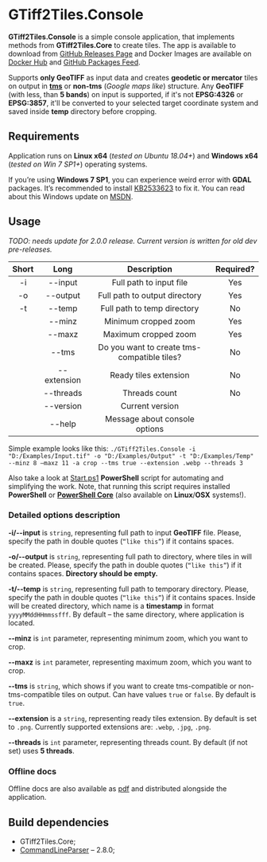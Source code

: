 # GTiff2Tiles.Console

**GTiff2Tiles.Console** is a simple console application, that implements methods from **GTiff2Tiles.Core** to create tiles. The app is available to download from [GitHub Releases Page](https://github.com/Gigas002/GTiff2Tiles/releases) and Docker Images are available on [Docker Hub](https://hub.docker.com/r/gigas002/gtiff2tiles-console) and [GitHub Packages Feed](https://github.com/Gigas002/GTiff2Tiles/packages).

Supports **only GeoTIFF** as input data and creates **geodetic or mercator** tiles on output in **[tms](https://wiki.osgeo.org/wiki/Tile_Map_Service_Specification)** or **non-tms** (*Google maps like*) structure.
Any **GeoTIFF** (with less, than **5 bands**) on input is supported, if it's not **EPSG:4326** or **EPSG:3857**, it'll be converted to your selected target coordinate system and saved inside **temp** directory before cropping.

## Requirements

Application runs on **Linux x64** (*tested on Ubuntu 18.04+*) and **Windows x64** (*tested on Win 7 SP1+*) operating systems.

If you’re using **Windows 7 SP1**, you can experience weird error with **GDAL** packages. It’s recommended to install [KB2533623](https://www.microsoft.com/en-us/download/details.aspx?id=26764) to fix it. You can read about this Windows update on [MSDN](https://support.microsoft.com/en-us/help/2533623/microsoft-security-advisory-insecure-library-loading-could-allow-remot).

## Usage

*TODO: needs update for 2.0.0 release. Current version is written for old dev pre-releases.*

| Short |    Long     |                 Description                 | Required? |
| :---: | :---------: | :-----------------------------------------: | :-------: |
|  -i   |   --input   |           Full path to input file           |    Yes    |
|  -o   |  --output   |        Full path to output directory        |    Yes    |
|  -t   |   --temp    |         Full path to temp directory         |    No     |
|       |   --minz    |            Minimum cropped zoom             |    Yes    |
|       |   --maxz    |            Maximum cropped zoom             |    Yes    |
|       |    --tms    | Do you want to create tms-compatible tiles? |    No     |
|       | --extension |            Ready tiles extension            |    No     |
|       |  --threads  |                Threads count                |    No     |
|       |  --version  |               Current version               |           |
|       |   --help    |        Message about console options        |           |

Simple example looks like this: `./GTiff2Tiles.Console -i "D:/Examples/Input.tif" -o "D:/Examples/Output" -t "D:/Examples/Temp" --minz 8 –maxz 11 -a crop --tms true --extension .webp --threads 3`

Also take a look at [Start.ps1](https://github.com/Gigas002/GTiff2Tiles/blob/master/GTiff2Tiles.Console/Start.ps1) **PowerShell** script for automating and simplifying the work. Note, that running this script requires installed **PowerShell** or **[PowerShell Core](https://github.com/PowerShell/PowerShell)** (also available on **Linux**/**OSX** systems!).

### Detailed options description

**-i/--input** is `string`, representing full path to input **GeoTIFF** file. Please, specify the path in double quotes (`“like this”`) if it contains spaces.

**-o/--output** is `string`, representing full path to directory, where tiles in will be created. Please, specify the path in double quotes (`“like this”`) if it contains spaces. **Directory should be empty.**

**-t/--temp** is `string`, representing full path to temporary directory. Please, specify the path in double quotes (`“like this”`) if it contains spaces. Inside will be created directory, which name is a **timestamp** in format `yyyyMMddHHmmssfff`. By default – the same directory, where application is located.

**--minz** is `int` parameter, representing minimum zoom, which you want to crop.

**--maxz** is `int` parameter, representing maximum zoom, which you want to crop.

**--tms** is `string`, which shows if you want to create tms-compatible or non-tms-compatible tiles on output. Can have values `true` or `false`. By default is `true`.

**--extension** is a `string`, representing ready tiles extension. By default is set to `.png`. Currently supported extensions are: `.webp`, `.jpg`, `.png`.

**--threads** is `int` parameter, representing threads count. By default (if not set) uses **5 threads**.

### Offline docs

Offline docs are also available as [pdf](https://github.com/Gigas002/GTiff2Tiles/blob/master/GTiff2Tiles.Console/console-index.pdf) and distributed alongside the application.

## Build dependencies

- GTiff2Tiles.Core;
- [CommandLineParser](https://www.nuget.org/packages/CommandLineParser/) – 2.8.0;
